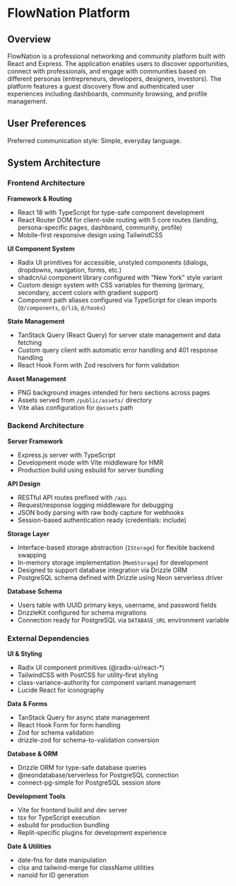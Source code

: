 # FlowNation Platform

## Overview

FlowNation is a professional networking and community platform built with React and Express. The application enables users to discover opportunities, connect with professionals, and engage with communities based on different personas (entrepreneurs, developers, designers, investors). The platform features a guest discovery flow and authenticated user experiences including dashboards, community browsing, and profile management.

## User Preferences

Preferred communication style: Simple, everyday language.

## System Architecture

### Frontend Architecture

**Framework & Routing**
- React 18 with TypeScript for type-safe component development
- React Router DOM for client-side routing with 5 core routes (landing, persona-specific pages, dashboard, community, profile)
- Mobile-first responsive design using TailwindCSS

**UI Component System**
- Radix UI primitives for accessible, unstyled components (dialogs, dropdowns, navigation, forms, etc.)
- shadcn/ui component library configured with "New York" style variant
- Custom design system with CSS variables for theming (primary, secondary, accent colors with gradient support)
- Component path aliases configured via TypeScript for clean imports (`@/components`, `@/lib`, `@/hooks`)

**State Management**
- TanStack Query (React Query) for server state management and data fetching
- Custom query client with automatic error handling and 401 response handling
- React Hook Form with Zod resolvers for form validation

**Asset Management**
- PNG background images intended for hero sections across pages
- Assets served from `/public/assets/` directory
- Vite alias configuration for `@assets` path

### Backend Architecture

**Server Framework**
- Express.js server with TypeScript
- Development mode with Vite middleware for HMR
- Production build using esbuild for server bundling

**API Design**
- RESTful API routes prefixed with `/api`
- Request/response logging middleware for debugging
- JSON body parsing with raw body capture for webhooks
- Session-based authentication ready (credentials: include)

**Storage Layer**
- Interface-based storage abstraction (`IStorage`) for flexible backend swapping
- In-memory storage implementation (`MemStorage`) for development
- Designed to support database integration via Drizzle ORM
- PostgreSQL schema defined with Drizzle using Neon serverless driver

**Database Schema**
- Users table with UUID primary keys, username, and password fields
- DrizzleKit configured for schema migrations
- Connection ready for PostgreSQL via `DATABASE_URL` environment variable

### External Dependencies

**UI & Styling**
- Radix UI component primitives (@radix-ui/react-*)
- TailwindCSS with PostCSS for utility-first styling
- class-variance-authority for component variant management
- Lucide React for iconography

**Data & Forms**
- TanStack Query for async state management
- React Hook Form for form handling
- Zod for schema validation
- drizzle-zod for schema-to-validation conversion

**Database & ORM**
- Drizzle ORM for type-safe database queries
- @neondatabase/serverless for PostgreSQL connection
- connect-pg-simple for PostgreSQL session store

**Development Tools**
- Vite for frontend build and dev server
- tsx for TypeScript execution
- esbuild for production bundling
- Replit-specific plugins for development experience

**Date & Utilities**
- date-fns for date manipulation
- clsx and tailwind-merge for className utilities
- nanoid for ID generation